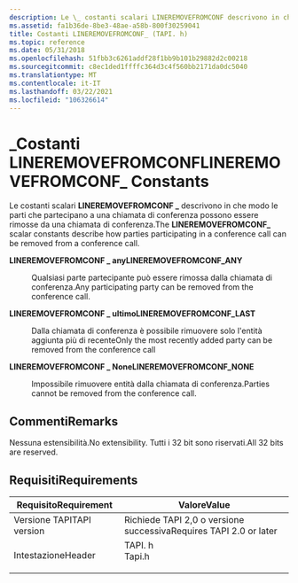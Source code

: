 ```yaml
---
description: Le \_ costanti scalari LINEREMOVEFROMCONF descrivono in che modo le parti che partecipano a una chiamata di conferenza possono essere rimosse da una chiamata di conferenza.
ms.assetid: fa1b36de-8be3-48ae-a58b-800f30259041
title: Costanti LINEREMOVEFROMCONF_ (TAPI. h)
ms.topic: reference
ms.date: 05/31/2018
ms.openlocfilehash: 51fbb3c6261addf28f1bb9b101b29882d2c00218
ms.sourcegitcommit: c8ec1ded1ffffc364d3c4f560bb2171da0dc5040
ms.translationtype: MT
ms.contentlocale: it-IT
ms.lasthandoff: 03/22/2021
ms.locfileid: "106326614"
---
```

# <a name="lineremovefromconf_-constants"></a><span data-ttu-id="534d0-103">\_Costanti LINEREMOVEFROMCONF</span><span class="sxs-lookup"><span data-stu-id="534d0-103">LINEREMOVEFROMCONF\_ Constants</span></span>

<span data-ttu-id="534d0-104">Le costanti scalari **LINEREMOVEFROMCONF \_** descrivono in che modo le parti che partecipano a una chiamata di conferenza possono essere rimosse da una chiamata di conferenza.</span><span class="sxs-lookup"><span data-stu-id="534d0-104">The **LINEREMOVEFROMCONF\_** scalar constants describe how parties participating in a conference call can be removed from a conference call.</span></span>

<dl> <dt>

<span data-ttu-id="534d0-105"><span id="LINEREMOVEFROMCONF_ANY"></span><span id="lineremovefromconf_any"></span>**LINEREMOVEFROMCONF \_ any**</span><span class="sxs-lookup"><span data-stu-id="534d0-105"><span id="LINEREMOVEFROMCONF_ANY"></span><span id="lineremovefromconf_any"></span>**LINEREMOVEFROMCONF\_ANY**</span></span>
</dt> <dd> <dl> <dt>



<span data-ttu-id="534d0-106">Qualsiasi parte partecipante può essere rimossa dalla chiamata di conferenza.</span><span class="sxs-lookup"><span data-stu-id="534d0-106">Any participating party can be removed from the conference call.</span></span>


</dt> </dl> </dd> <dt>

<span data-ttu-id="534d0-107"><span id="LINEREMOVEFROMCONF_LAST"></span><span id="lineremovefromconf_last"></span>**LINEREMOVEFROMCONF \_ ultimo**</span><span class="sxs-lookup"><span data-stu-id="534d0-107"><span id="LINEREMOVEFROMCONF_LAST"></span><span id="lineremovefromconf_last"></span>**LINEREMOVEFROMCONF\_LAST**</span></span>
</dt> <dd> <dl> <dt>



<span data-ttu-id="534d0-108">Dalla chiamata di conferenza è possibile rimuovere solo l'entità aggiunta più di recente</span><span class="sxs-lookup"><span data-stu-id="534d0-108">Only the most recently added party can be removed from the conference call</span></span>


</dt> </dl> </dd> <dt>

<span data-ttu-id="534d0-109"><span id="LINEREMOVEFROMCONF_NONE"></span><span id="lineremovefromconf_none"></span>**LINEREMOVEFROMCONF \_ None**</span><span class="sxs-lookup"><span data-stu-id="534d0-109"><span id="LINEREMOVEFROMCONF_NONE"></span><span id="lineremovefromconf_none"></span>**LINEREMOVEFROMCONF\_NONE**</span></span>
</dt> <dd> <dl> <dt>



<span data-ttu-id="534d0-110">Impossibile rimuovere entità dalla chiamata di conferenza.</span><span class="sxs-lookup"><span data-stu-id="534d0-110">Parties cannot be removed from the conference call.</span></span>


</dt> </dl> </dd> </dl>

## <a name="remarks"></a><span data-ttu-id="534d0-111">Commenti</span><span class="sxs-lookup"><span data-stu-id="534d0-111">Remarks</span></span>

<span data-ttu-id="534d0-112">Nessuna estensibilità.</span><span class="sxs-lookup"><span data-stu-id="534d0-112">No extensibility.</span></span> <span data-ttu-id="534d0-113">Tutti i 32 bit sono riservati.</span><span class="sxs-lookup"><span data-stu-id="534d0-113">All 32 bits are reserved.</span></span>

## <a name="requirements"></a><span data-ttu-id="534d0-114">Requisiti</span><span class="sxs-lookup"><span data-stu-id="534d0-114">Requirements</span></span>



| <span data-ttu-id="534d0-115">Requisito</span><span class="sxs-lookup"><span data-stu-id="534d0-115">Requirement</span></span> | <span data-ttu-id="534d0-116">Valore</span><span class="sxs-lookup"><span data-stu-id="534d0-116">Value</span></span> |
|-------------------------|-----------------------------------------------------------------------------------|
| <span data-ttu-id="534d0-117">Versione TAPI</span><span class="sxs-lookup"><span data-stu-id="534d0-117">TAPI version</span></span><br/> | <span data-ttu-id="534d0-118">Richiede TAPI 2,0 o versione successiva</span><span class="sxs-lookup"><span data-stu-id="534d0-118">Requires TAPI 2.0 or later</span></span><br/>                                             |
| <span data-ttu-id="534d0-119">Intestazione</span><span class="sxs-lookup"><span data-stu-id="534d0-119">Header</span></span><br/>       | <dl> <span data-ttu-id="534d0-120"><dt>TAPI. h</dt></span><span class="sxs-lookup"><span data-stu-id="534d0-120"><dt>Tapi.h</dt></span></span> </dl> |



 

 




